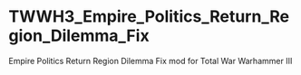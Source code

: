# TWWH3_Empire_Politics_Return_Region_Dilemma_Fix
Empire Politics Return Region Dilemma Fix mod for Total War Warhammer III
